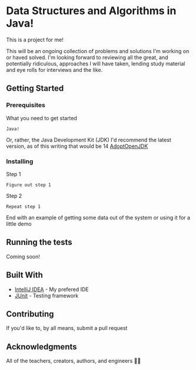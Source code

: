 # Data Structures and Algorithms in Java!

This is a project for me!

This will be an ongoing collection of problems and solutions I'm working on or haved solved.
I'm looking forward to reviewing all the great, and potentially ridiculous, approaches I will have taken, lending study
material and eye rolls for interviews and the like.

## Getting Started

### Prerequisites

What you need to get started

```
Java!
```
Or, rather, the Java Development Kit (JDK)
I'd recommend the latest version, as of this writing that would be 14
[AdoptOpenJDK](https://adoptopenjdk.net/)

### Installing


Step 1
```
Figure out step 1
```

Step 2

```
Repeat step 1
```

End with an example of getting some data out of the system or using it for a little demo

## Running the tests

Coming soon!

## Built With

* [IntelliJ IDEA](https://www.jetbrains.com/idea/) - My prefered IDE
* [JUnit](https://junit.org/) - Testing framework

## Contributing

If you'd like to, by all means, submit a pull request
## Acknowledgments

All of the teachers, creators, authors, and engineers 🙏👏

